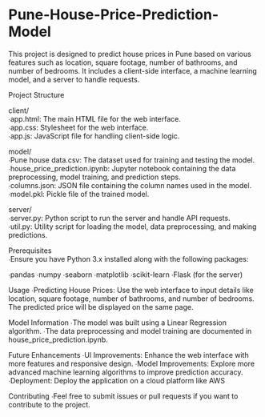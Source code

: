 # Pune-House-Price-Prediction-Model

This project is designed to predict house prices in Pune based on various features such as location, square footage, number of bathrooms, and number of bedrooms. It includes a client-side interface, a machine learning model, and a server to handle requests.

Project Structure  

client/  
∙app.html: The main HTML file for the web interface.  
∙app.css: Stylesheet for the web interface.  
∙app.js: JavaScript file for handling client-side logic.  
  
model/  
∙Pune house data.csv: The dataset used for training and testing the model.  
∙house_price_prediction.ipynb: Jupyter notebook containing the data preprocessing, model training, and prediction steps.  
∙columns.json: JSON file containing the column names used in the model.  
∙model.pkl: Pickle file of the trained model.  

server/  
∙server.py: Python script to run the server and handle API requests.  
∙util.py: Utility script for loading the model, data preprocessing, and making predictions.  

Prerequisites   
∙Ensure you have Python 3.x installed along with the following packages:  

∙pandas
∙numpy
∙seaborn
∙matplotlib
∙scikit-learn
∙Flask (for the server)

Usage
∙Predicting House Prices: Use the web interface to input details like location, square footage, number of bathrooms, and number of bedrooms. The predicted price will be displayed on the same page.

Model Information
∙The model was built using a Linear Regression algorithm.
∙The data preprocessing and model training are documented in house_price_prediction.ipynb.

Future Enhancements
∙UI Improvements: Enhance the web interface with more features and responsive design.
∙Model Improvements: Explore more advanced machine learning algorithms to improve prediction accuracy.
∙Deployment: Deploy the application on a cloud platform like AWS

Contributing
∙Feel free to submit issues or pull requests if you want to contribute to the project.

